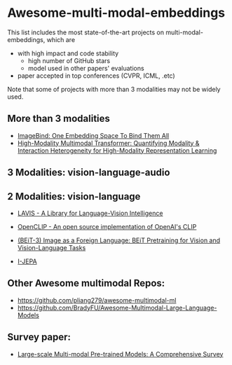 # Awesome-multi-modal-embeddings
This list includes the most state-of-the-art projects on multi-modal-embeddings, which are
* with high impact and code stability
  * high number of GitHub stars
  * model used in other papers' evaluations
* paper accepted in top conferences (CVPR, ICML, .etc)

Note that some of projects with more than 3 modalities may not be widely used.

## More than 3 modalities

  * [ImageBind: One Embedding Space To Bind Them All](./project-details/ImageBind.md)
  * [High-Modality Multimodal Transformer: Quantifying Modality & Interaction Heterogeneity for High-Modality Representation Learning](./project-details/HighMMT.md)


## 3 Modalities: vision-language-audio

## 2 Modalities: vision-language

  * [LAVIS - A Library for Language-Vision Intelligence](./project-details/lavis.md)
  * [OpenCLIP - An open source implementation of OpenAI's CLIP](./project-details/OpenCLIP.md)

  * [(BEiT-3) Image as a Foreign Language: BEiT Pretraining for Vision and Vision-Language Tasks](./project-details/beit3.md)
  * [I-JEPA](./project-details/ijepa.md)

## Other Awesome multimodal Repos:
  * https://github.com/pliang279/awesome-multimodal-ml
  * https://github.com/BradyFU/Awesome-Multimodal-Large-Language-Models

## Survey paper:
  * [Large-scale Multi-modal Pre-trained Models: A Comprehensive Survey](https://link.springer.com/article/10.1007/s11633-022-1410-8)

